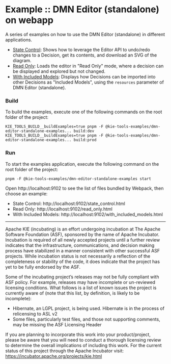 <!--
   Licensed to the Apache Software Foundation (ASF) under one
   or more contributor license agreements.  See the NOTICE file
   distributed with this work for additional information
   regarding copyright ownership.  The ASF licenses this file
   to you under the Apache License, Version 2.0 (the
   "License"); you may not use this file except in compliance
   with the License.  You may obtain a copy of the License at
     http://www.apache.org/licenses/LICENSE-2.0
   Unless required by applicable law or agreed to in writing,
   software distributed under the License is distributed on an
   "AS IS" BASIS, WITHOUT WARRANTIES OR CONDITIONS OF ANY
   KIND, either express or implied.  See the License for the
   specific language governing permissions and limitations
   under the License.
-->

# Example :: DMN Editor (standalone) on webapp

A series of examples on how to use the DMN Editor (standalone) in different applications.

- [State Control]("src/stateControl/index.ts"): Shows how to leverage the Editor API to undo/redo changes to a Decision, get its contents, and download an SVG of the diagram.
- [Read Only]("src/readOnly/index.ts"): Loads the editor in "Read Only" mode, where a decision can be displayed and explored but not changed.
- [With Included Models]("src/withIncludedModels/index.ts"): Displays how Decisions can be imported into other Decisions as "Included Models", using the `resources` parameter of DMN Editor (standalone).

### Build

To build the examples, execute one of the following commands on the root folder of the project:

```shell script
KIE_TOOLS_BUILD__buildExamples=true pnpm -F @kie-tools-examples/dmn-editor-standalone-examples... build:dev
KIE_TOOLS_BUILD__buildExamples=true pnpm -F @kie-tools-examples/dmn-editor-standalone-examples... build:prod
```

### Run

To start the examples application, execute the following command on the root folder of the project:

```shell script
pnpm -F @kie-tools-examples/dmn-editor-standalone-examples start
```

Open http://localhost:9102 to see the list of files bundled by Webpack, then choose an example:

- State Control: http://localhost:9102/state_control.html
- Read Only: http://localhost:9102/read_only.html
- With Included Models: http://localhost:9102/with_included_models.html

---

Apache KIE (incubating) is an effort undergoing incubation at The Apache Software
Foundation (ASF), sponsored by the name of Apache Incubator. Incubation is
required of all newly accepted projects until a further review indicates that
the infrastructure, communications, and decision making process have stabilized
in a manner consistent with other successful ASF projects. While incubation
status is not necessarily a reflection of the completeness or stability of the
code, it does indicate that the project has yet to be fully endorsed by the ASF.

Some of the incubating project’s releases may not be fully compliant with ASF
policy. For example, releases may have incomplete or un-reviewed licensing
conditions. What follows is a list of known issues the project is currently
aware of (note that this list, by definition, is likely to be incomplete):

- Hibernate, an LGPL project, is being used. Hibernate is in the process of
  relicensing to ASL v2
- Some files, particularly test files, and those not supporting comments, may
  be missing the ASF Licensing Header

If you are planning to incorporate this work into your product/project, please
be aware that you will need to conduct a thorough licensing review to determine
the overall implications of including this work. For the current status of this
project through the Apache Incubator visit:
https://incubator.apache.org/projects/kie.html
